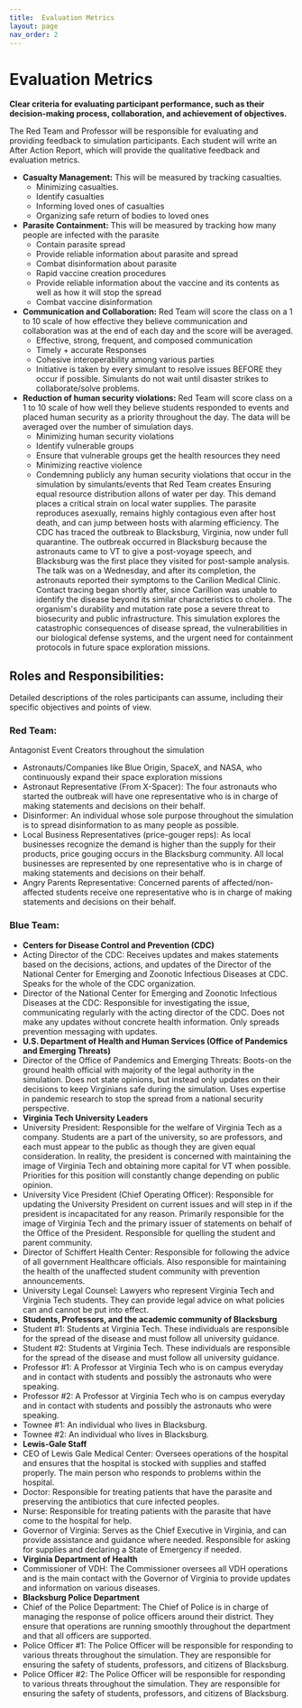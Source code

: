 ```yaml
---
title:  Evaluation Metrics
layout: page
nav_order: 2
---
```


# Evaluation Metrics 
**Clear criteria for evaluating participant performance, such as their decision-making process, collaboration, and achievement of objectives.**
 
The Red Team and Professor will be responsible for evaluating and providing feedback to simulation participants. Each student will write an After Action Report, which will provide the qualitative feedback and evaluation metrics. 
- **Casualty Management:** This will be measured by tracking casualties.  
    -   Minimizing casualties. 
    -   Identify casualties
    -   Informing loved ones of casualties
    - Organizing safe return of bodies to loved ones
- **Parasite Containment:** This will be measured by tracking how many people are infected with the parasite  
    - Contain parasite spread
    - Provide reliable information about parasite and spread
    - Combat disinformation about parasite
    - Rapid vaccine creation procedures 
    - Provide reliable information about the vaccine and its contents as well as how it will stop the spread
    - Combat vaccine disinformation
- **Communication and Collaboration:** Red Team will score the class on a 1 to 10 scale of how effective they believe communication and collaboration was at the end of each day and the score will be averaged.  
    - Effective, strong, frequent, and composed communication 
    - Timely + accurate Responses
    - Cohesive interoperability among various parties 
    - Initiative is taken by every simulant to resolve issues BEFORE they occur if possible. Simulants do not wait until disaster strikes to collaborate/solve problems. 
- **Reduction of human security violations:** Red Team will score class on a 1 to 10 scale of how well they believe students responded to events and placed human security as a priority throughout the day. The data will be averaged over the number of simulation days.  
    - Minimizing human security violations
    - Identify vulnerable groups 
    - Ensure that vulnerable groups get the health resources they need
    - Minimizing reactive violence
    - Condemning publicly any human security violations that occur in the simulation by simulants/events that Red Team creates 
Ensuring equal resource distribution 
allons of water per day. This demand places a critical strain on local water supplies. The parasite reproduces asexually, remains highly contagious even after host death, and can jump between hosts with alarming efficiency.
The CDC has traced the outbreak to Blacksburg, Virginia, now under full quarantine. The outbreak occurred in Blacksburg because the astronauts came to VT to give a post-voyage speech, and Blacksburg was the first place they visited for post-sample analysis. The talk was on a Wednesday, and after its completion, the astronauts reported their symptoms to the Carilion Medical Clinic. Contact tracing began shortly after, since Carillion was unable to identify the disease beyond its similar characteristics to cholera. The organism's durability and mutation rate pose a severe threat to biosecurity and public infrastructure. This simulation explores the catastrophic consequences of disease spread, the vulnerabilities in our biological defense systems, and the urgent need for containment protocols in future space exploration missions.

## Roles and Responsibilities: 
Detailed descriptions of the roles participants can assume, including their specific objectives and points of view.

### Red Team: 
Antagonist Event Creators throughout the simulation  
- Astronauts/Companies like Blue Origin, SpaceX, and NASA, who continuously expand their space exploration missions 
- Astronaut Representative (From X-Spacer): The four astronauts who started the outbreak will have one representative who is in charge of making statements and decisions on their behalf.
- Disinformer: An individual whose sole purpose throughout the simulation is to spread disinformation to as many people as possible.  
- Local Business Representatives (price-gouger reps): As local businesses recognize the demand is higher than the supply for their products, price gouging occurs in the Blacksburg community. All local businesses are represented by one representative who is in charge of making statements and decisions on their behalf.
- Angry Parents Representative: Concerned parents of affected/non-affected students receive one representative who is in charge of making statements and decisions on their behalf.
### Blue Team:

- **Centers for Disease Control and Prevention (CDC)** 
 - Acting Director of the CDC: Receives updates and makes statements based on the decisions, actions, and updates of the Director of the National Center for Emerging and Zoonotic Infectious Diseases at CDC. Speaks for the whole of the CDC organization. 
 - Director of the National Center for Emerging and Zoonotic Infectious Diseases at the CDC: Responsible for investigating the issue, communicating regularly with the acting director of the CDC. Does not make any updates without concrete health information. Only spreads prevention messaging with updates. 
- **U.S. Department of Health and Human Services (Office of Pandemics and Emerging Threats)** 
 - Director of the Office of Pandemics and Emerging Threats: Boots-on the ground health official with majority of the legal authority in the simulation. Does not state opinions, but instead only updates on their decisions to keep Virginians safe during the simulation. Uses expertise in pandemic research to stop the spread from a national security perspective. 
- **Virginia Tech University Leaders**
 - University President: Responsible for the welfare of Virginia Tech as a company. Students are a part of the university, so are professors, and each must appear to the public as though they are given equal consideration. In reality, the president is concerned with maintaining the image of Virginia Tech and obtaining more capital for VT when possible. Priorities for this position will constantly change depending on public opinion. 
 - University Vice President (Chief Operating Officer): Responsible for updating the University President on current issues and will step in if the president is incapacitated for any reason. Primarily responsible for the image of Virginia Tech and the primary issuer of statements on behalf of the Office of the President. Responsible for quelling the student and parent community.  
 - Director of Schiffert Health Center: Responsible for following the advice of all government Healthcare officials. Also responsible for maintaining the health of the unaffected student community with prevention announcements. 
 - University Legal Counsel: Lawyers who represent Virginia Tech and Virginia Tech students. They can provide legal advice on what policies can and cannot be put into effect. 
- **Students, Professors, and the academic community of Blacksburg**
 - Student #1: Students at Virginia Tech. These individuals are responsible for the spread of the disease and must follow all university guidance. 
 - Student #2: Students at Virginia Tech. These individuals are responsible for the spread of the disease and must follow all university guidance. 
 - Professor #1: A Professor at Virginia Tech who is on campus everyday and in contact with students and possibly the astronauts who were speaking.  
 - Professor #2: A Professor at Virginia Tech who is on campus everyday and in contact with students and possibly the astronauts who were speaking.
 - Townee #1: An individual who lives in Blacksburg. 
 - Townee #2: An individual who lives in Blacksburg. 
- **Lewis-Gale Staff**
 - CEO of Lewis Gale Medical Center: Oversees operations of the hospital and ensures that the hospital is stocked with supplies and staffed properly. The main person who responds to problems within the hospital.   
 - Doctor: Responsible for treating patients that have the parasite and preserving the antibiotics that cure infected peoples.  
 - Nurse: Responsible for treating patients with the parasite that have come to the hospital for help.  
- Governor of Virginia: Serves as the Chief Executive in Virginia, and can provide assistance and guidance where needed. Responsible for asking for supplies and declaring a State of Emergency if needed. 
- **Virginia Department of Health**
 - Commissioner of VDH: The Commissioner oversees all VDH operations and is the main contact with the Governor of Virginia to provide updates and information on various diseases.
- **Blacksburg Police Department**
 - Chief of the Police Department: The Chief of Police is in charge of managing the response of police officers around their district. They ensure that operations are running smoothly throughout the department and that all officers are supported.  
 - Police Officer #1: The Police Officer will be responsible for responding to various threats throughout the simulation. They are responsible for ensuring the safety of students, professors, and citizens of Blacksburg. 
 - Police Officer #2: The Police Officer will be responsible for responding to various threats throughout the simulation. They are responsible for ensuring the safety of students, professors, and citizens of Blacksburg. 
